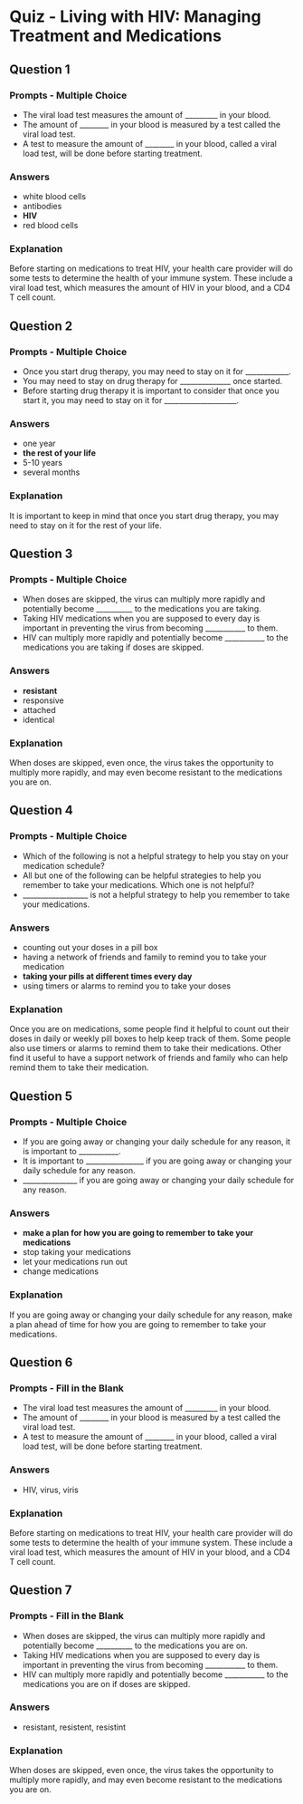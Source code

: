# Quiz - Living with HIV: Managing Treatment and Medications

## Question 1

### Prompts - Multiple Choice
+ The viral load test measures the amount of _________ in your blood.
+ The amount of ________ in your blood is measured by a test called the viral load test.
+ A test to measure the amount of ________ in your blood, called a viral load test, will be done before starting treatment.

### Answers
+ white blood cells
+ antibodies
+ __HIV__
+ red blood cells

### Explanation
Before starting on medications to treat HIV, your health care provider will do some tests to determine the health of your immune system. These include a viral load test, which measures the amount of HIV in your blood, and a CD4 T cell count.

## Question 2

### Prompts - Multiple Choice
+ Once you start drug therapy, you may need to stay on it for ____________.
+ You may need to stay on drug therapy for ______________ once started.
+ Before starting drug therapy it is important to consider that once you start it, you may need to stay on it for ____________________.

### Answers
+ one year
+ __the rest of your life__
+ 5-10 years
+ several months

### Explanation
It is important to keep in mind that once you start drug therapy, you may need to stay on it for the rest of your life.

## Question 3

### Prompts - Multiple Choice
+ When doses are skipped, the virus can multiply more rapidly and potentially become __________ to the medications you are taking.
+ Taking HIV medications when you are supposed to every day is important in preventing the virus from becoming ___________ to them.
+ HIV can multiply more rapidly and potentially become ___________ to the medications you are taking if doses are skipped.

### Answers
+ __resistant__
+ responsive
+ attached
+ identical

### Explanation
When doses are skipped, even once, the virus takes the opportunity to multiply more rapidly, and may even become resistant to the medications you are on.

## Question 4

### Prompts - Multiple Choice
+ Which of the following is not a helpful strategy to help you stay on your medication schedule?
+ All but one of the following can be helpful strategies to help you remember to take your medications. Which one is not helpful?
+ __________________ is not a helpful strategy to help you remember to take your medications.

### Answers
+ counting out your doses in a pill box
+ having a network of friends and family to remind you to take your medication
+ __taking your pills at different times every day__
+ using timers or alarms to remind you to take your doses

### Explanation
Once you are on medications, some people find it helpful to count out their doses in daily or weekly pill boxes to help keep track of them. Some people also use timers or alarms to remind them to take their medications. Other find it useful to have a support network of friends and family who can help remind them to take their medication.

## Question 5

### Prompts - Multiple Choice
+ If you are going away or changing your daily schedule for any reason, it is important to ___________.
+ It is important to ________________ if you are going away or changing your daily schedule for any reason.
+ _______________ if you are going away or changing your daily schedule for any reason.

### Answers
+ __make a plan for how you are going to remember to take your medications__
+ stop taking your medications
+ let your medications run out
+ change medications

### Explanation
If you are going away or changing your daily schedule for any reason, make a plan ahead of time for how you are going to remember to take your medications.

## Question 6

### Prompts - Fill in the Blank
+ The viral load test measures the amount of _________ in your blood.
+ The amount of ________ in your blood is measured by a test called the viral load test.
+ A test to measure the amount of ________ in your blood, called a viral load test, will be done before starting treatment.

### Answers
+ HIV, virus, viris

### Explanation
Before starting on medications to treat HIV, your health care provider will do some tests to determine the health of your immune system. These include a viral load test, which measures the amount of HIV in your blood, and a CD4 T cell count.

## Question 7

### Prompts - Fill in the Blank
+ When doses are skipped, the virus can multiply more rapidly and potentially become __________ to the medications you are on.
+ Taking HIV medications when you are supposed to every day is important in preventing the virus from becoming ___________ to them.
+ HIV can multiply more rapidly and potentially become ___________ to the medications you are on if doses are skipped.

### Answers
+ resistant, resistent, resistint

### Explanation
When doses are skipped, even once, the virus takes the opportunity to multiply more rapidly, and may even become resistant to the medications you are on.

